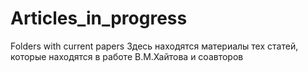 # Articles_in_progress
Folders with current papers
Здесь находятся материалы тех статей, которые находятся в работе В.М.Хайтова и соавторов
